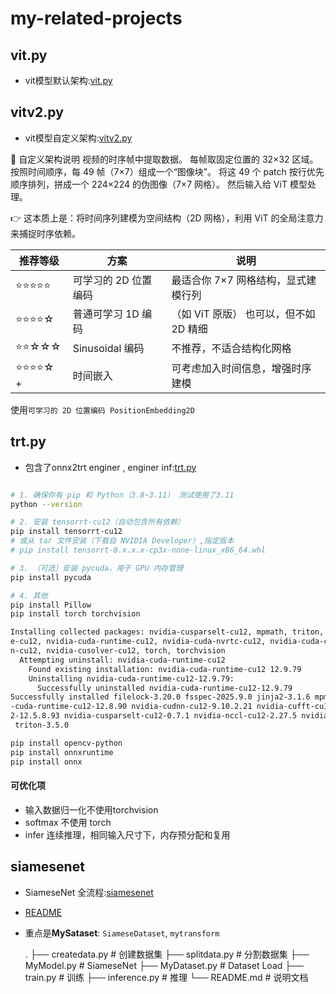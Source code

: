 my-related-projects
===

## vit.py

 - vit模型默认架构:[vit.py](./vit.py)

## vitv2.py

 - vit模型自定义架构:[vitv2.py](./vitv2.py)

🎯 自定义架构说明
视频的时序帧中提取数据。
每帧取固定位置的 32×32 区域。
按照时间顺序，每 49 帧（7×7）组成一个“图像块”。
将这 49 个 patch 按行优先顺序排列，拼成一个 224×224 的伪图像（7×7 网格）。
然后输入给 ViT 模型处理。

👉 这本质上是：将时间序列建模为空间结构（2D 网格），利用 ViT 的全局注意力来捕捉时序依赖。

| 推荐等级 | 方案 | 说明 |
| - | - | - |
|⭐⭐⭐⭐⭐ | 可学习的 2D 位置编码| 最适合你 7×7 网格结构，显式建模行列|
|⭐⭐⭐⭐☆ | 普通可学习 1D 编码|（如 ViT 原版） 也可以，但不如 2D 精细|
|⭐⭐☆☆☆ | Sinusoidal 编码| 不推荐，不适合结构化网格|
|⭐⭐⭐⭐☆ + | 时间嵌入| 可考虑加入时间信息，增强时序建模|

使用`可学习的 2D 位置编码 PositionEmbedding2D `


## trt.py

 - 包含了onnx2trt enginer , enginer inf:[trt.py](./trt.py)

```bash

# 1. 确保你有 pip 和 Python（3.8~3.11） 测试使用了3.11
python --version

# 2. 安装 tensorrt-cu12（自动包含所有依赖）
pip install tensorrt-cu12
# 或从 tar 文件安装（下载自 NVIDIA Developer）,指定版本
# pip install tensorrt-8.x.x.x-cp3x-none-linux_x86_64.whl

# 3. （可选）安装 pycuda，用于 GPU 内存管理
pip install pycuda

# 4. 其他
pip install Pillow
pip install torch torchvision

Installing collected packages: nvidia-cusparselt-cu12, mpmath, triton, sympy, nvidia-nvtx-cu12, nvidia-nvshmem-cu12, nvidia-nvjitlink-cu12, nvidia-nccl-cu12, nvidia-curand-cu12, nvidia-cufil
e-cu12, nvidia-cuda-runtime-cu12, nvidia-cuda-nvrtc-cu12, nvidia-cuda-cupti-cu12, nvidia-cublas-cu12, networkx, jinja2, fsspec, filelock, nvidia-cusparse-cu12, nvidia-cufft-cu12, nvidia-cudn
n-cu12, nvidia-cusolver-cu12, torch, torchvision
  Attempting uninstall: nvidia-cuda-runtime-cu12
    Found existing installation: nvidia-cuda-runtime-cu12 12.9.79
    Uninstalling nvidia-cuda-runtime-cu12-12.9.79:
      Successfully uninstalled nvidia-cuda-runtime-cu12-12.9.79
Successfully installed filelock-3.20.0 fsspec-2025.9.0 jinja2-3.1.6 mpmath-1.3.0 networkx-3.5 nvidia-cublas-cu12-12.8.4.1 nvidia-cuda-cupti-cu12-12.8.90 nvidia-cuda-nvrtc-cu12-12.8.93 nvidia
-cuda-runtime-cu12-12.8.90 nvidia-cudnn-cu12-9.10.2.21 nvidia-cufft-cu12-11.3.3.83 nvidia-cufile-cu12-1.13.1.3 nvidia-curand-cu12-10.3.9.90 nvidia-cusolver-cu12-11.7.3.90 nvidia-cusparse-cu1
2-12.5.8.93 nvidia-cusparselt-cu12-0.7.1 nvidia-nccl-cu12-2.27.5 nvidia-nvjitlink-cu12-12.8.93 nvidia-nvshmem-cu12-3.3.20 nvidia-nvtx-cu12-12.8.90 sympy-1.14.0 torch-2.9.0 torchvision-0.24.0
 triton-3.5.0

pip install opencv-python
pip install onnxruntime
pip install onnx

```
####  可优化项
 - 输入数据归一化不使用torchvision
 - softmax 不使用 torch
 - infer 连续推理，相同输入尺寸下，内存预分配和复用

## siamesenet

 - SiameseNet 全流程:[siamesenet](./siamesenet)
 - [README](./siamesenet/README.md)
 - 重点是**MySataset**: `SiameseDataset`, `mytransform`

    .
    ├── createdata.py   # 创建数据集
    ├── splitdata.py    # 分割数据集
    ├── MyModel.py      # SiameseNet
    ├── MyDataset.py    # Dataset Load
    ├── train.py        # 训练
    ├── inference.py    # 推理
    └── README.md       # 说明文档
